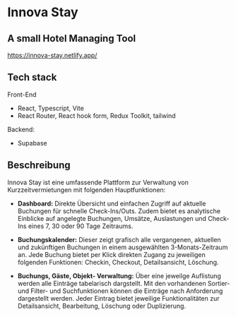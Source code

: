 # Innova Stay

## A small Hotel Managing Tool

https://innova-stay.netlify.app/

## Tech stack

Front-End

- React, Typescript, Vite
- React Router, React hook form, Redux Toolkit, tailwind

Backend:

- Supabase

## Beschreibung

Innova Stay ist eine umfassende Plattform zur Verwaltung von Kurzzeitvermietungen mit folgenden Hauptfunktionen:

- **Dashboard:** Direkte Übersicht und einfachen Zugriff auf aktuelle Buchungen für schnelle Check-Ins/Outs. Zudem bietet es analytische Einblicke auf angelegte Buchungen, Umsätze, Auslastungen und Check-Ins eines 7, 30 oder 90 Tage Zeitraums.

- **Buchungskalender:** Dieser zeigt grafisch alle vergangenen, aktuellen und zukünftigen Buchungen in einem ausgewählten 3-Monats-Zeitraum an. Jede Buchung bietet per Klick direkten Zugang zu jeweiligen folgenden Funktionen: Checkin, Checkout, Detailsansicht, Löschung.

- **Buchungs, Gäste, Objekt- Verwaltung:** Über eine jeweilge Auflistung werden alle Einträge tabelarisch dargstellt. Mit den vorhandenen Sortier- und Filter- und Suchfunktionen können die Einträge nach Anforderung dargestellt werden. Jeder Eintrag bietet jeweilige Funktionalitäten zur Detailsansicht, Bearbeitung, Löschung oder Duplizierung.
